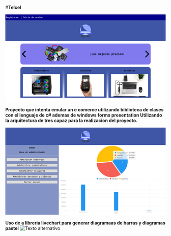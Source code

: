 #__Telcel__

![Texto alternativo](Telcel/recursos/preview.png)

**Proyecto que intenta emular un e comerce utilizando biblioteca de clases con el lenguaje de c# ademas de windows forms presentation Utilizando la arquitectura de tres capaz para la realizacion del proyecto.**

![Texto alternativo](Telcel/recursos/preview2.png)

__Uso de a libreria livechart para generar diagramaas de barras y diagramas pastel__
![Texto alternativo](Telcel/recursos/preview3.png)
